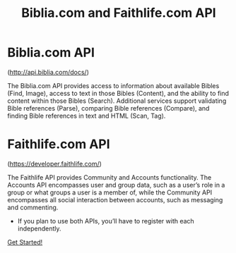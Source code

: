 ﻿---
title: Biblia.com and Faithlife.com API 
url: https://www.logos.com/
image: logos.jpg
headline: Access to hundreds of versions and languages. 
---
# Biblia.com API

(http://api.biblia.com/docs/)

The Biblia.com API provides access to information about available Bibles (Find, Image), access to text in those Bibles (Content), and the ability to find content within those Bibles (Search). Additional services support validating Bible references (Parse), comparing Bible references (Compare), and finding Bible references in text and HTML (Scan, Tag).

# Faithlife.com API

(https://developer.faithlife.com/)

The Faithlife API provides Community and Accounts functionality. The Accounts API encompasses user and group data, such as a user’s role in a group or what groups a user is a member of, while the Community API encompasses all social interaction between accounts, such as messaging and commenting.

* If you plan to use both APIs, you’ll have to register with each independently.


[Get Started!](http://bibles.org/pages/api)
